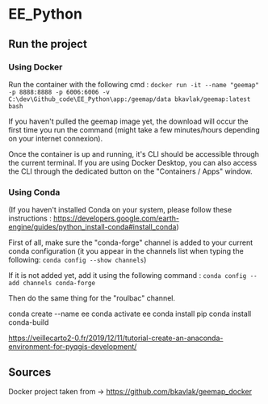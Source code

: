 # EE_Python

## Run the project

### Using Docker

Run the container with the following cmd :
```docker run -it --name "geemap" -p 8888:8888 -p 6006:6006 -v C:\dev\Github_code\EE_Python\app:/geemap/data bkavlak/geemap:latest bash```

If you haven't pulled the geemap image yet, the download will occur the first time you run the command (might take a few minutes/hours depending on your internet connexion).

Once the container is up and running, it's CLI should be accessible through the current terminal. If you are using Docker Desktop, you can also access the CLI through the dedicated button on the "Containers / Apps" window.

### Using Conda

(If you haven't installed Conda on your system, please follow these instructions : https://developers.google.com/earth-engine/guides/python_install-conda#install_conda)

First of all, make sure the "conda-forge" channel is added to your current conda configuration (it you appear in the channels list when typing the following: ```conda config --show channels```)

If it is not added yet, add it using the following command :
```conda config --add channels conda-forge```

Then do the same thing for the "roulbac" channel.

conda create --name ee
conda activate ee
conda install pip
conda install conda-build

https://veillecarto2-0.fr/2019/12/11/tutorial-create-an-anaconda-environment-for-pyqgis-development/

## Sources

Docker project taken from -> https://github.com/bkavlak/geemap_docker